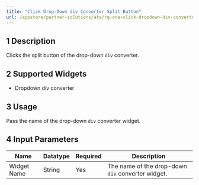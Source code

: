 ```yaml
---
title: "Click Drop-Down div Converter Split Button"
url: /appstore/partner-solutions/ats/rg-one-click-dropdown-div-converter-split-button/
---
```


## 1 Description

Clicks the split button of the drop-down `div` converter.

## 2 Supported Widgets

* Dropdown div converter

## 3 Usage

Pass the name of the drop-down `div` converter widget.

## 4 Input Parameters

Name | Datatype | Required | Description
---- | -------- | ------- |---------------
Widget Name | String | Yes | The name of the drop-down `div` converter widget.
